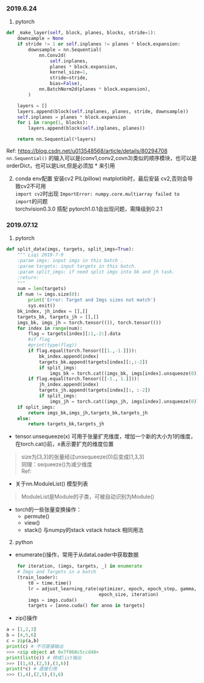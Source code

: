 ### 2019.6.24
1. pytorch
```python
def _make_layer(self, block, planes, blocks, stride=1):
    downsample = None
    if stride != 1 or self.inplanes != planes * block.expansion:
        downsample = nn.Sequential(
            nn.Conv2d(
                self.inplanes,
                planes * block.expansion,
                kernel_size=1,
                stride=stride,
                bias=False),
            nn.BatchNorm2d(planes * block.expansion),
        )

    layers = []
    layers.append(block(self.inplanes, planes, stride, downsample))
    self.inplanes = planes * block.expansion
    for i in range(1, blocks):
        layers.append(block(self.inplanes, planes))

    return nn.Sequential(*layers)
```
Ref: https://blog.csdn.net/u013548568/article/details/80294708  
```nn.Sequential()``` 的输入可以是(conv1,conv2,covn3)类似的顺序模块，也可以是orderDict，也可以是List,但是必须加 * 来引用

2. conda env配置
安装cv2 PIL(pillow) matplotlib时，最后安装 cv2,否则会导致cv2不可用  
```import cv2```时出现 ```ImportError: numpy.core.multiarray failed to import```的问题   
torchvision0.3.0 搭配 pytorch1.0.1会出现问题，需降级到0.2.1

### 2019.07.12
1. pytorch
```python
def split_data(imgs, targets, split_imgs=True):
    """ Liqi 2019-7-9
    :param imgs: input imgs in this batch .
    :param targets: input targets in this batch.
    :param split_imgs: if need split imgs into bk and jh task.
    :return:
    """
    num = len(targets)
    if num != imgs.size(0):
        print('Error: Target and Imgs sizes not match')
        sys.exit()
    bk_index, jh_index = [],[]
    targets_bk, targets_jh = [],[]
    imgs_bk, imgs_jh = torch.tensor(()), torch.tensor(())
    for index in range(num):
        flag = targets[index][:1,-2:].data
        #if flag
        #print(type(flag))
        if flag.equal(torch.Tensor([[1.,-1.]])):
            bk_index.append(index)
            targets_bk.append(targets[index][:,:-2])
            if split_imgs:
                imgs_bk = torch.cat((imgs_bk, imgs[index].unsqueeze(0)))
        if flag.equal(torch.Tensor([[-1., 1.]])):
            jh_index.append(index)
            targets_jh.append(targets[index][:, :-2])
            if split_imgs:
                imgs_jh = torch.cat((imgs_jh, imgs[index].unsqueeze(0)))
    if split_imgs:
        return imgs_bk,imgs_jh,targets_bk,targets_jh
    else:
        return targets_bk,targets_jh
```
- tensor.unsequeeze(x) 可用于张量扩充维度，增加一个新的大小为1的维度，在torch.cat()前，x表示要扩充的维度位置  
> size为[3,3]的张量经过unsequeeze(0)后变成[1,3,3]  
同理：sequeeze()为减少维度  
Ref:   

- 关于nn.ModuleList() 模型列表
> ModuleList是Module的子类，可被自动识别为Module()
- torch的一些张量变换操作：
    - permute()
    - view()
    - stack() 与numpy的stack vstack hstack 相同用法

2. python

- enumerate()操作，常用于从dataLoader中获取数据
```python
    for iteration, (imgs, targets, _) in enumerate
    # Imgs and Targets in a batch
    (train_loader):
        t0 = time.time()
        lr = adjust_learning_rate(optimizer, epoch, epoch_step, gamma,
                                  epoch_size, iteration)
        imgs = imgs.cuda()
        targets = [anno.cuda() for anno in targets]

```
- zip()操作
```python
a = [1,2,3]
b = [4,5,6]
c = zip(a,b)
print(c) # 不可直接输出
>>> <zip object at 0x7f068c5ccd48>
print(list(c)) # 转成list输出
>>> [(1,4),(2,5),(3,6)]
print(*c) # 直接引用 
>>> (1,4),(2,5),(3,6)
```
